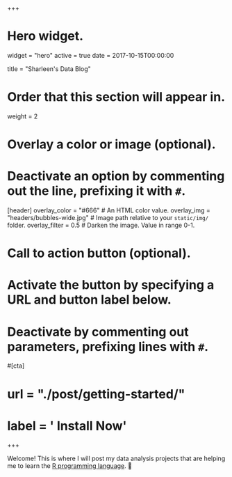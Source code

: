 +++
# Hero widget.
widget = "hero"
active = true
date = 2017-10-15T00:00:00

title = "Sharleen's Data Blog"

# Order that this section will appear in.
weight = 2

# Overlay a color or image (optional).
#   Deactivate an option by commenting out the line, prefixing it with `#`.
[header]
  overlay_color = "#666"  # An HTML color value.
  overlay_img = "headers/bubbles-wide.jpg"  # Image path relative to your `static/img/` folder.
  overlay_filter = 0.5  # Darken the image. Value in range 0-1.


# Call to action button (optional).
#   Activate the button by specifying a URL and button label below.
#   Deactivate by commenting out parameters, prefixing lines with `#`.
#[cta]
#  url = "./post/getting-started/"
#  label = '<i class="fas fa-download"></i> Install Now'
+++

Welcome! This is where I will post my data analysis projects that are helping me to learn the <a href = "https://www.r-project.org/" target = "_blank">R programming language</a>. :owl:
